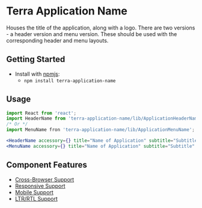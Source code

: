 # Terra Application Name

Houses the title of the application, along with a logo. There are two versions - a header version and menu version. These should be used with the corresponding header and menu layouts.

## Getting Started

- Install with [npmjs](https://www.npmjs.com):
  - `npm install terra-application-name`

## Usage

```jsx
import React from 'react';
import HeaderName from 'terra-application-name/lib/ApplicationHeaderName';
/* Or */
import MenuName fron 'terra-application-name/lib/ApplicationMenuName';

<HeaderName accessory={} title="Name of Application" subtitle="Subtitle" />
<MenuName accessory={} title="Name of Application" subtitle="Subtitle" />
```

## Component Features

 * [Cross-Browser Support](https://github.com/cerner/terra-core/wiki/Component-Features#cross-browser-support)
 * [Responsive Support](https://github.com/cerner/terra-core/wiki/Component-Features#responsive-support)
 * [Mobile Support](https://github.com/cerner/terra-core/wiki/Component-Features#mobile-support)
 * [LTR/RTL Support](https://github.com/cerner/terra-core/wiki/Component-Features#ltr--rtl-support)
